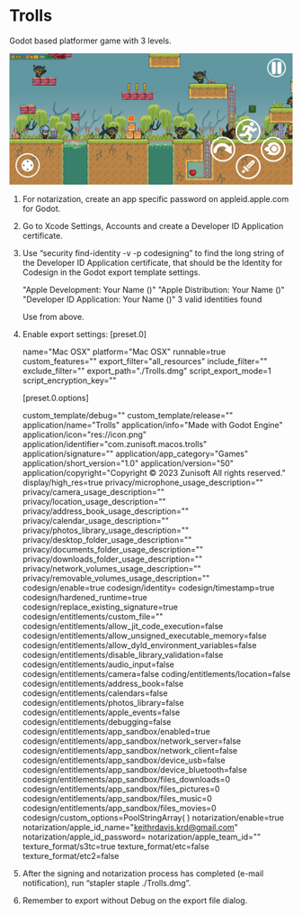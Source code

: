# Trolls
Godot based platformer game with 3 levels.

![Level 1 Screenhot](/screenshot.png)

1. For notarization, create an app specific password on appleid.apple.com for Godot.
2. Go to Xcode Settings, Accounts and create a Developer ID Application certificate.
3. Use “security find-identity -v -p codesigning” to find the long string of the Developer ID Application certificate, that should be the Identity for Codesign in the Godot export template settings.

	<long-A> "Apple Development: Your Name (<short-1>)"
	<long-B> "Apple Distribution: Your Name (<short-2>)"
	<long-C> "Developer ID Application: Your Name (<short-2>)"
   	3 valid identities found
	
	Use <long-C> from above.
4. Enable export settings:
	[preset.0]

	name="Mac OSX"
	platform="Mac OSX"
	runnable=true
	custom_features=""
	export_filter="all_resources"
	include_filter=""
	exclude_filter=""
	export_path="./Trolls.dmg"
	script_export_mode=1
	script_encryption_key=""

	[preset.0.options]

	custom_template/debug=""
	custom_template/release=""
	application/name="Trolls"
	application/info="Made with Godot Engine"
	application/icon="res://icon.png"
	application/identifier="com.zunisoft.macos.trolls"
	application/signature=""
	application/app_category="Games"
	application/short_version="1.0"
	application/version="50"
	application/copyright="Copyright © 2023 Zunisoft All rights reserved."
	display/high_res=true
	privacy/microphone_usage_description=""
	privacy/camera_usage_description=""
	privacy/location_usage_description=""
	privacy/address_book_usage_description=""
	privacy/calendar_usage_description=""
	privacy/photos_library_usage_description=""
	privacy/desktop_folder_usage_description=""
	privacy/documents_folder_usage_description=""
	privacy/downloads_folder_usage_description=""
	privacy/network_volumes_usage_description=""
	privacy/removable_volumes_usage_description=""
	codesign/enable=true
	codesign/identity=<long-c>
	codesign/timestamp=true
	codesign/hardened_runtime=true
	codesign/replace_existing_signature=true
	codesign/entitlements/custom_file=""
	codesign/entitlements/allow_jit_code_execution=false
	codesign/entitlements/allow_unsigned_executable_memory=false
	codesign/entitlements/allow_dyld_environment_variables=false
	codesign/entitlements/disable_library_validation=false
	codesign/entitlements/audio_input=false
	codesign/entitlements/camera=false
	coding/entitlements/location=false
	codesign/entitlements/address_book=false
	codesign/entitlements/calendars=false
	codesign/entitlements/photos_library=false
	codesign/entitlements/apple_events=false
	codesign/entitlements/debugging=false
	codesign/entitlements/app_sandbox/enabled=true
	codesign/entitlements/app_sandbox/network_server=false
	codesign/entitlements/app_sandbox/network_client=false
	codesign/entitlements/app_sandbox/device_usb=false
	codesign/entitlements/app_sandbox/device_bluetooth=false
	codesign/entitlements/app_sandbox/files_downloads=0
	codesign/entitlements/app_sandbox/files_pictures=0
	codesign/entitlements/app_sandbox/files_music=0
	codesign/entitlements/app_sandbox/files_movies=0
	codesign/custom_options=PoolStringArray(  )
	notarization/enable=true
	notarization/apple_id_name="keithrdavis.krd@gmail.com"
	notarization/apple_id_password=<app-specific-password>
	notarization/apple_team_id=""
	texture_format/s3tc=true
	texture_format/etc=false
	texture_format/etc2=false
5. After the signing and notarization process has completed (e-mail notification), run “stapler staple ./Trolls.dmg”.
6. Remember to export without Debug on the export file dialog.

